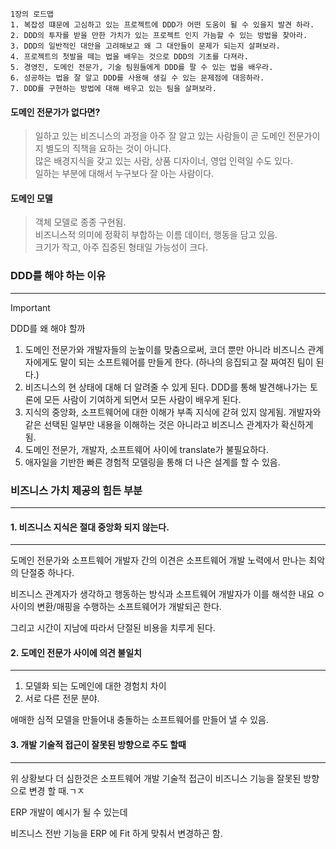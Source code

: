 
```text
1장의 로드맵
1. 복잡성 떄문에 고심하고 있는 프로젝트에 DDD가 어떤 도움이 될 수 있을지 발견 하라.
2. DDD의 투자를 받을 만한 가치가 있는 프로젝트 인지 가늠할 수 있는 방법을 찾아라.
3. DDD의 일반적인 대안을 고려해보고 왜 그 대안들이 문제가 되는지 살펴보라.
4. 프로젝트의 첫발을 떼는 법을 배우는 것으로 DDD의 기초를 다져라.
5. 경영진, 도메인 전문가, 기술 팀원들에게 DDD를 팔 수 있는 법을 배우라.
6. 성공하는 법을 잘 알고 DDD를 사용해 생길 수 있는 문제점에 대응하라.
7. DDD를 구현하는 방법에 대해 배우고 있는 팀을 살펴보라.
```

#### 도메인 전문가가 없다면?

>일하고 있는 비즈니스의 과정을 아주 잘 알고 있는 사람들이 곧 도메인 전문가이지 별도의 직책을 요하는 것이 아니다. \
>많은 배경지식을 갖고 있는 사람, 상품 디자이너, 영업 인력일 수도 있다. \
>일하는 부분에 대해서 누구보다 잘 아는 사람이다.

#### 도메인 모델

>객체 모델로 종종 구현됨. \
>비즈니스적 의미에 정확히 부합하는 이름 데이터, 행동을 담고 있음. \
>크기가 작고, 아주 집중된 형태일 가능성이 크다.

### DDD를 해야 하는 이유
---

>[!Important]
>DDD를 왜 해야 할까
>1. 도메인 전문가와 개발자들의 눈높이를 맞춤으로써, 코더 뿐만 아니라 비즈니스 관계자에게도 말이 되는 소프트웨어를 만들게 한다. (하나의 응집되고 잘 짜여진 팀이 된다.)
>2. 비즈니스의 현 상태에 대해 더 알려줄 수 있게 된다.
>   DDD를 통해 발견해나가는 토론에 모든 사람이 기여하게 되면서 모든 사람이 배우게 된다.
>3. 지식의 중앙화, 소프트웨어에 대한 이해가 부족 지식에 갇혀 있지 않게됨.
>   개발자와 같은 선택된 일부만 내용을 이해하는 것은 아니라고 비즈니스 관계자가 확신하게 됨.
>4. 도메인 전문가, 개발자, 소프트웨어 사이에 translate가 불필요하다.
>5. 애자일을 기반한 빠른 경험적 모델링을 통해 더 나은 설계를 할 수 있음.

### 비즈니스 가치 제공의 힘든 부분
---

#### 1. 비즈니스 지식은 절대 중앙화 되지 않는다.
---

도메인 전문가와 소프트웨어 개발자 간의 이견은 소프트웨어 개발 노력에서 만나는 최악의 단절중 하나다.

비즈니스 관계자가 생각하고 행동하는 방식과 소프트웨어 개발자가 이를 해석한 내요 ㅇ사이의 변환/매핑을 수행하는 소프트웨어가 개발되곤 한다.

그리고 시간이 지남에 따라서 단절된 비용을 치루게 된다.

#### 2. 도메인 전문가 사이에 의견 불일치
---

1. 모델화 되는 도메인에 대한 경험치 차이
2. 서로 다른 전문 분야.

애매한 심적 모델을 만들어내 충돌하는 소프트웨어를 만들어 낼 수 있음.

#### 3.  개발 기술적 접근이 잘못된 방향으로 주도 할때
---

위 상황보다 더 심한것은 소프트웨어 개발 기술적 접근이 비즈니스 기능을 잘못된 방향으로 변경 할 때.ㄱㅈ

ERP 개발이 예시가 될 수 있는데

비즈니스 전반 기능을 ERP 에 Fit 하게 맞춰서 변경하곤 함.

